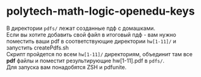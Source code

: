 # polytech-math-logic-openedu-keys
В директории `pdfs/` лежат созданные пдф с домашками.  
Если вы хотите добавить свой файл в итоговый пдф - вам нужно поместить ваши pdf в соответствующие директории `hw[1-11]/` и запустить createPdfs.sh  
Скрипт пройдется по всем `hw[1-11]/` директориям, объединит там все **pdf** файлы и поместит результирующие hw[1-11].pdf в `pdfs/`.  
Для запуска вам понадобятся ZSH и pdfunite.
